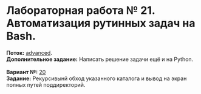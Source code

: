 ﻿# Лабораторная работа № 21. Автоматизация рутинных задач на Bash.
**Поток:** <ins>advanced</ins>.</br>**Дополнительное задание:** Написать решение задачи ещё и на Python.</br></br>**Вариант №:** <ins>20</ins></br>**Задание:** Рекурсивынй обход указанного каталога и вывод на экран полных путей поддиректорий.
